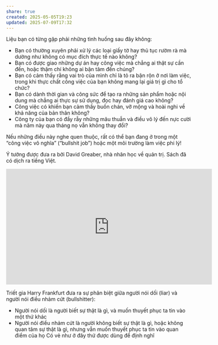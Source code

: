 ```yaml
---
share: true
created: 2025-05-05T19:23
updated: 2025-07-09T17:32
---
```

Liệu bạn có từng gặp phải những tình huống sau đây không:

- Bạn có thường xuyên phải xử lý các loại giấy tờ hay thủ tục rườm rà mà dường như không có mục đích thực tế nào không?
- Bạn có được giao những dự án hay công việc mà chẳng ai thật sự cần đến, hoặc thậm chí không ai bận tâm đến chúng?
- Bạn có cảm thấy rằng vai trò của mình chỉ là tỏ ra bận rộn ở nơi làm việc, trong khi thực chất công việc của bạn không mang lại giá trị gì cho tổ chức?
- Bạn có dành thời gian và công sức để tạo ra những sản phẩm hoặc nội dung mà chẳng ai thực sự sử dụng, đọc hay đánh giá cao không?
- Công việc có khiến bạn cảm thấy buồn chán, vỡ mộng và hoài nghi về khả năng của bản thân không?
- Công ty của bạn có đầy rẫy những mâu thuẫn và điều vô lý đến nực cười mà năm này qua tháng nọ vẫn không thay đổi?

Nếu những điều này nghe quen thuộc, rất có thể bạn đang ở trong một “công việc vô nghĩa” (“bullshit job”) hoặc một môi trường làm việc phi lý!

Ý tưởng được đưa ra bởi David Greaber, nhà nhân học về quản trị. Sách đã có dịch ra tiếng Việt.

<iframe width="560" height="315" src="https://www.youtube.com/embed/watch?v=utdDB10usZg" title="YouTube video player" frameborder="0" allow="accelerometer; autoplay; clipboard-write; encrypted-media; gyroscope; picture-in-picture; web-share" referrerpolicy="strict-origin-when-cross-origin" allowfullscreen></iframe>


Triết gia Harry Frankfurt đưa ra sự phân biệt giữa người nói dối (liar) và người nói điều nhảm cứt (bullshitter):
- Người nói dối là người biết sự thật là gì, và muốn thuyết phục ta tin vào một thứ khác
- Người nói điều nhảm cứt là người không biết sự thật là gì, hoặc không quan tâm sự thật là gì, nhưng vẫn muốn thuyết phục ta tin vào quan điểm của họ
Có vẻ như ở đây thứ được dùng để định nghĩ
